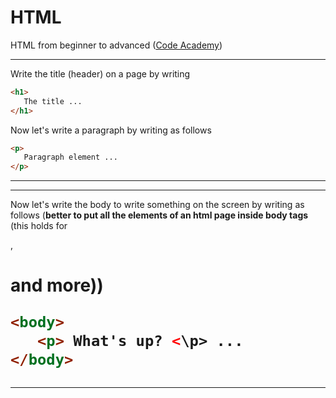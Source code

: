 # HTML
HTML from beginner to advanced ([Code Academy](https://www.codecademy.com/learn))

***
Write the title (header) on a page by writing 
```html
<h1>
   The title ...
</h1>
```

Now let's write a paragraph by writing as follows

```html
<p>
   Paragraph element ...
</p>
```
***


***
Now let's write the body to write something on the screen by writing as follows (**better to put all the elements of an html page inside body tags** (this holds for <p>, <h1> and more))

```html
<body>
   <p> What's up? <\p> ...
</body>
```
***

